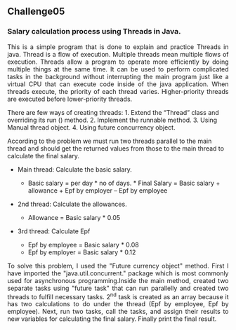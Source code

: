 ## Challenge05
### Salary calculation process using Threads in Java.

<p align="justify"> This is a simple program that is done to explain and practice Threads in java. Thread is a flow of execution. Multiple threads mean multiple flows of execution. Threads allow a program to operate more efficiently by doing multiple things at the same time. It can be used to perform complicated tasks in the background without interrupting the main program just like a virtual CPU that can execute code inside of the java application. When threads execute, the priority of each thread varies. Higher-priority threads are executed before lower-priority threads.</p>
There are few ways of creating threads: 
  	1. Extend the “Thread” class and overriding its run () method.
        2. Implement the runnable method.
        3. Using Manual thread object.
  	4. Using future concurrency object.
                                                                     
According to the problem we must run two threads parallel to the main thread and should get the returned values from those to the main thread to calculate the final salary. 

* Main thread: Calculate the basic salary.  
    *	Basic salary = per day * no of days.
	  * Final Salary = Basic salary + allowance + Epf by employer – Epf by employee
	
* 2nd thread: Calculate the allowances. 
    * Allowance = Basic salary * 0.05
* 3rd thread: Calculate Epf
    * Epf by employee = Basic salary * 0.08
    *  Epf by employer = Basic salary * 0.12

<p align="justify"> To solve this problem, I used the "Future currency object" method. First I have imported the "java.util.concurrent." package which is most commonly used for asynchronous programming.Inside the main method, created two separate tasks using "future task" that can run parallelly and created two threads to fulfill necessary tasks. 2<sup>nd</sup> task is created as an array because it has two calculations to do under the thread (Epf by employee, Epf by employee). 
Next, run two tasks, call the tasks, and assign their results to new variables for calculating the final salary. 
Finally print the final result. </p> 

